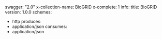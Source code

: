 swagger: "2.0"
x-collection-name: BioGRID
x-complete: 1
info:
  title: BioGRID
  version: 1.0.0
schemes:
- http
produces:
- application/json
consumes:
- application/json